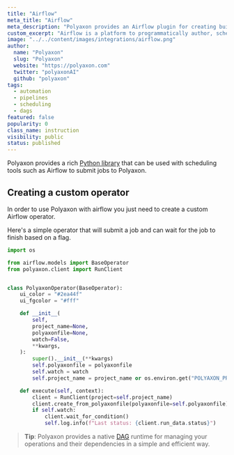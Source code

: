```yaml
---
title: "Airflow"
meta_title: "Airflow"
meta_description: "Polyaxon provides an Airflow plugin for creating builds, jobs, and experiments."
custom_excerpt: "Airflow is a platform to programmatically author, schedule and monitor workflows."
image: "../../content/images/integrations/airflow.png"
author:
  name: "Polyaxon"
  slug: "Polyaxon"
  website: "https://polyaxon.com"
  twitter: "polyaxonAI"
  github: "polyaxon"
tags:
  - automation
  - pipelines
  - scheduling
  - dags
featured: false
popularity: 0
class_name: instruction
visibility: public
status: published
---
```


Polyaxon provides a rich [Python library](/docs/core/python-library/) that can be used with
scheduling tools such as Airflow to submit jobs to Polyaxon.

## Creating a custom operator

In order to use Polyaxon with airflow you just need to create a custom Airflow operator.

Here's a simple operator that will submit a job and can wait for the job to finish based on a flag.


```python
import os

from airflow.models import BaseOperator
from polyaxon.client import RunClient


class PolyaxonOperator(BaseOperator):
    ui_color = "#2ea44f"
    ui_fgcolor = "#fff"

    def __init__(
        self,
        project_name=None,
        polyaxonfile=None,
        watch=False,
        **kwargs,
    ):
        super().__init__(**kwargs)
        self.polyaxonfile = polyaxonfile
        self.watch = watch
        self.project_name = project_name or os.environ.get("POLYAXON_PROJECT_NAME")

    def execute(self, context):
        client = RunClient(project=self.project_name)
        client.create_from_polyaxonfile(polyaxonfile=self.polyaxonfile)
        if self.watch:
            client.wait_for_condition()
            self.log.info(f"Last status: {client.run_data.status}")
```

> **Tip**: Polyaxon provides a native [DAG](/docs/automation/) runtime for managing your operations and their dependencies in a simple and efficient way.
